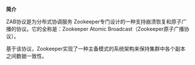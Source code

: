 **简介**

ZAB协议是为分布式协调服务 Zookeeper专门设计的一种支持崩溃恢复和原子广播的协议。它的全称是：Zookeeper Atomic Broadcast（Zookeeper原子广播协议）。

基于该协议，Zookeeper实现了一种主备模式的系统架构来保持集群中各个副本之间数据一致性。